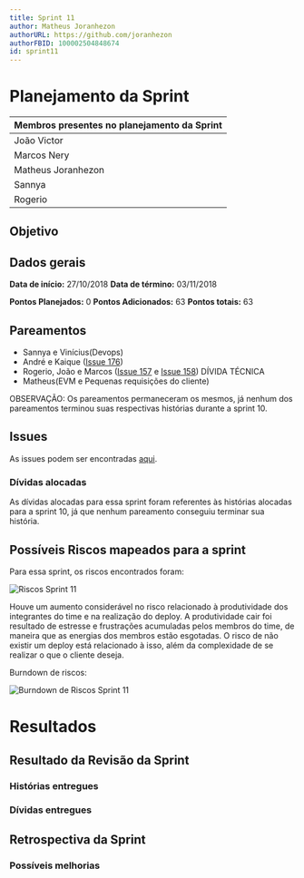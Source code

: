 ```yaml
---
title: Sprint 11
author: Matheus Joranhezon
authorURL: https://github.com/joranhezon
authorFBID: 100002504848674
id: sprint11
---
```


# Planejamento da Sprint

| Membros presentes no planejamento da Sprint  |
|---------------------|
| João Victor  |
| Marcos Nery  |
| Matheus Joranhezon   |
| Sannya | (Chegou um pouco atrasada)
| Rogerio |

## Objetivo



## Dados gerais

**Data de início:** 27/10/2018
**Data de término:** 03/11/2018

**Pontos Planejados:** 0
**Pontos Adicionados:** 63
**Pontos totais:** 63


## Pareamentos
- Sannya e Vinícius(Devops)
- André e Kaique ([Issue 176](https://github.com/fga-eps-mds/2018.2-comexstat/issues/176))
- Rogerio, João e Marcos ([Issue 157](https://github.com/fga-eps-mds/2018.2-comexstat/issues/157) e [Issue 158](https://github.com/fga-eps-mds/2018.2-comexstat/issues/158)) DÍVIDA TÉCNICA
- Matheus(EVM e Pequenas requisições do cliente)

OBSERVAÇÃO: Os pareamentos permaneceram os mesmos, já nenhum dos pareamentos terminou suas respectivas histórias durante a sprint 10.



## Issues

As issues podem ser encontradas [aqui](https://github.com/fga-eps-mds/2018.2-ComexStat/milestone/15).


### Dívidas alocadas

As dívidas alocadas para essa sprint foram referentes às histórias alocadas para a sprint 10, já que nenhum pareamento conseguiu terminar sua história.

## Possíveis Riscos mapeados para a sprint

Para essa sprint, os riscos encontrados foram:

![Riscos Sprint 11](https://fga-eps-mds.github.io/2018.2-ComexStat/img/sprints/sprint11/riscos.png)

Houve um aumento considerável no risco relacionado à produtividade dos integrantes do time e na realização do deploy. A produtividade cair foi resultado de estresse e frustrações acumuladas pelos membros do time, de maneira que as energias dos membros estão esgotadas. O risco de não existir um deploy está relacionado à isso, além da complexidade de se realizar o que o cliente deseja.

Burndown de riscos:

![Burndown de Riscos Sprint 11](https://fga-eps-mds.github.io/2018.2-ComexStat/img/sprints/sprint11/burndownriscos.png)


# Resultados


## Resultado da Revisão da Sprint


### Histórias entregues


### Dívidas entregues


## Retrospectiva da Sprint


### Possíveis melhorias
